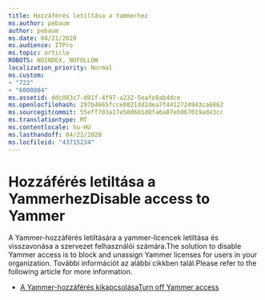 ```yaml
---
title: Hozzáférés letiltása a Yammerhez
ms.author: pebaum
author: pebaum
ms.date: 04/21/2020
ms.audience: ITPro
ms.topic: article
ROBOTS: NOINDEX, NOFOLLOW
localization_priority: Normal
ms.custom:
- "722"
- "6000004"
ms.assetid: ddc083c7-d01f-4f97-a232-5eafe8abddce
ms.openlocfilehash: 297b4665fcce0821dd2dea7f4412724943ca6862
ms.sourcegitcommit: 55eff703a17e500681d8fa6a87eb067019ade3cc
ms.translationtype: MT
ms.contentlocale: hu-HU
ms.lasthandoff: 04/22/2020
ms.locfileid: "43715234"
---
```

# <a name="disable-access-to-yammer"></a><span data-ttu-id="01ade-102">Hozzáférés letiltása a Yammerhez</span><span class="sxs-lookup"><span data-stu-id="01ade-102">Disable access to Yammer</span></span>

<span data-ttu-id="01ade-103">A Yammer-hozzáférés letiltására a yammer-licencek letiltása és visszavonása a szervezet felhasználói számára.</span><span class="sxs-lookup"><span data-stu-id="01ade-103">The solution to disable Yammer access is to block and unassign Yammer licenses for users in your organization.</span></span> <span data-ttu-id="01ade-104">További információt az alábbi cikkben talál.</span><span class="sxs-lookup"><span data-stu-id="01ade-104">Please refer to the following article for more information.</span></span>
  
- [<span data-ttu-id="01ade-105">A Yammer-hozzáférés kikapcsolása</span><span class="sxs-lookup"><span data-stu-id="01ade-105">Turn off Yammer access</span></span>](https://docs.microsoft.com/yammer/manage-yammer-users/turn-off-user-access)
